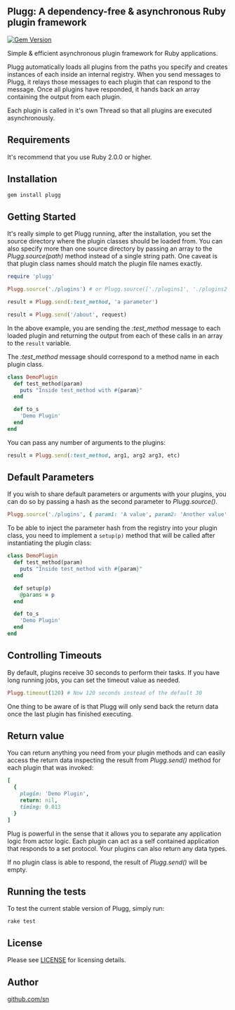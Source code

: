## Plugg: A dependency-free & asynchronous Ruby plugin framework

[![Gem Version](https://badge.fury.io/rb/plugg.svg)](https://rubygems.org/gems/plugg)

Simple & efficient asynchronous plugin framework for Ruby applications.

Plugg automatically loads all plugins from the paths you specify and creates instances of each inside an internal registry. When you send messages to Plugg, it relays those messages to each plugin that can respond to the message. Once all plugins have responded, it hands back an array containing the output from each plugin. 

Each plugin is called in it's own Thread so that all plugins are executed asynchronously.

Requirements
-----------------

It's recommend that you use Ruby 2.0.0 or higher.

Installation
-----------------

```
gem install plugg
```

Getting Started
-----------------

It's really simple to get Plugg running, after the installation, you set the source directory where the plugin classes should be loaded from. You can also specify more than one source directory by passing an array to the *Plugg.source(path)* method instead of a single string path. One caveat is that plugin class names should match the plugin file names exactly.

```ruby
require 'plugg'

Plugg.source('./plugins') # or Plugg.source(['./plugins1', './plugins2'])

result = Plugg.send(:test_method, 'a parameter')

result = Plugg.send('/about', request)
```

In the above example, you are sending the *:test_method* message to each loaded plugin and returning the output from each of these calls in an array to the `result` variable.

The *:test_method* message should correspond to a method name in each plugin class.

```ruby
class DemoPlugin
  def test_method(param)
    puts "Inside test_method with #{param}"
  end

  def to_s
    'Demo Plugin'
  end
end
```

You can pass any number of arguments to the plugins:

```ruby
result = Plugg.send(:test_method, arg1, arg2 arg3, etc)
```

Default Parameters
-----------------

If you wish to share default parameters or arguments with your plugins, you can do so by passing a hash as the second parameter to _Plugg.source()_.

```ruby
Plugg.source('./plugins', { param1: 'A value', param2: 'Another value' })
```

To be able to inject the parameter hash from the registry into your plugin class, you need to implement a `setup(p)` method that will be called after instantiating the plugin class:

```ruby
class DemoPlugin
  def test_method(param)
    puts "Inside test_method with #{param}"
  end

  def setup(p)
    @params = p
  end

  def to_s
    'Demo Plugin'
  end
end
```

Controlling Timeouts
-----------------

By default, plugins receive 30 seconds to perform their tasks. If you have long running jobs, you can set the timeout value as needed.

```ruby
Plugg.timeout(120) # Now 120 seconds instead of the default 30
```

One thing to be aware of is that Plugg will only send back the return data once the last plugin has finished executing.

Return value
-----------------

You can return anything you need from your plugin methods and can easily access the return data inspecting the result from *Plugg.send()* method for each plugin that was invoked:

```ruby
[
  {
    plugin: 'Demo Plugin',
    return: nil,
    timing: 0.013
  }
]
```

Plug is powerful in the sense that it allows you to separate any application logic from actor logic. Each plugin can act as a self contained application that responds to a set protocol. Your plugins can also return any data types.

If no plugin class is able to respond, the result of *Plugg.send()* will be empty.

Running the tests
-----------------

To test the current stable version of Plugg, simply run:

    rake test

License
-----------------

Please see [LICENSE](https://github.com/SeanNieuwoudt/plugg/blob/master/LICENSE) for licensing details.

Author
-----------------

[github.com/sn](https://github.com/sn) 
